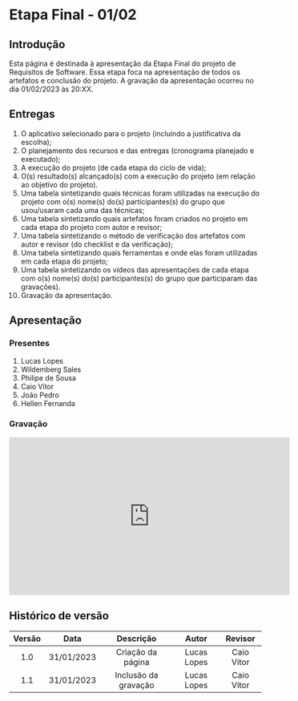 # Etapa Final - 01/02

## Introdução
Esta página é destinada à apresentação da Etapa Final do projeto de Requisitos de Software. Essa etapa foca na apresentação de todos os artefatos e conclusão do projeto. A gravação da apresentação ocorreu no dia 01/02/2023 às 20:XX.

## Entregas
<ol>
    <li>O aplicativo selecionado para o projeto (incluindo a justificativa da escolha);
    <li>O planejamento dos recursos e das entregas (cronograma planejado e executado);</li>
    <li>A execução do projeto (de cada etapa do ciclo de vida);</li>
    <li>O(s) resultado(s) alcançado(s) com a execução do projeto (em relação ao objetivo do projeto).</li>
    <li>Uma tabela sintetizando quais técnicas foram utilizadas na execução do projeto com o(s) nome(s) do(s) participantes(s) do grupo que usou/usaram cada uma das técnicas;</li>
    <li>Uma tabela sintetizando quais artefatos foram criados no projeto em cada etapa do projeto com autor e revisor;</li>
    <li>Uma tabela sintetizando o método de verificação dos artefatos com autor e revisor (do checklist e da verificação);</li>
    <li>Uma tabela sintetizando quais ferramentas e onde elas foram utilizadas em cada etapa do projeto;</li>
    <li>Uma tabela sintetizando os vídeos das apresentações de cada etapa com o(s) nome(s) do(s) participantes(s) do grupo que participaram das gravações).</li>
    <li>Gravação da apresentação.</li>
</ol>

## Apresentação

### Presentes
<ol>
    <li>Lucas Lopes</li>
    <li>Wildemberg Sales</li>
    <li>Philipe de Sousa</li>
    <li>Caio Vitor</li>
    <li>João Pedro</li>
    <li>Hellen Fernanda</li>
</ol>

### Gravação
<iframe width="560" height="315" src="https://www.youtube.com/embed/4O365lLSJXI" title="YouTube video player" frameborder="0" allow="accelerometer; autoplay; clipboard-write; encrypted-media; gyroscope; picture-in-picture; web-share" allowfullscreen></iframe>

## Histórico de versão
| Versão | Data | Descrição | Autor | Revisor |
| :----: | :--: | :-------: | :---: | :-----: |
| 1.0 | 31/01/2023 | Criação da página | Lucas Lopes | Caio Vitor |
| 1.1 | 31/01/2023 | Inclusão da gravação | Lucas Lopes | Caio Vitor |